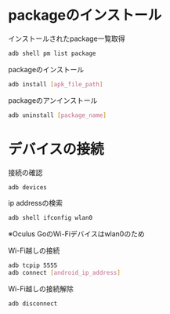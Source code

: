 # packageのインストール

インストールされたpackage一覧取得
```bash
adb shell pm list package
```

packageのインストール
```bash
adb install [apk_file_path]
```

packageのアンインストール
```bash
adb uninstall [package_name]
```

# デバイスの接続

接続の確認
```bash
adb devices
```

ip addressの検索
```bash
adb shell ifconfig wlan0
```
※Oculus GoのWi-Fiデバイスはwlan0のため

Wi-Fi越しの接続
```bash
adb tcpip 5555
adb connect [android_ip_address]
```

Wi-Fi越しの接続解除
```bash
adb disconnect
```
